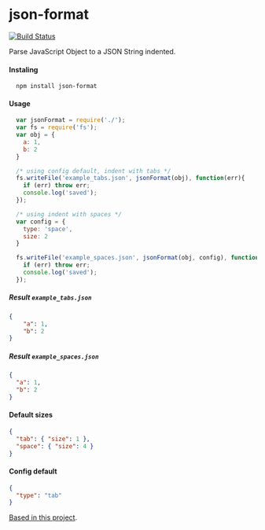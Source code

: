 json-format
==========

[![Build Status](https://travis-ci.org/luizstacio/json-format.svg?branch=master)](https://travis-ci.org/luizstacio/json-format.svg?branch=master)

Parse JavaScript Object to a JSON String indented.

#### Instaling
```
  npm install json-format
```

#### Usage
``` js
  var jsonFormat = require('./');
  var fs = require('fs');
  var obj = {
    a: 1,
    b: 2
  }

  /* using config default, indent with tabs */
  fs.writeFile('example_tabs.json', jsonFormat(obj), function(err){
    if (err) throw err;
    console.log('saved');
  });

  /* using indent with spaces */
  var config = {
    type: 'space',
    size: 2
  }

  fs.writeFile('example_spaces.json', jsonFormat(obj, config), function(err){
    if (err) throw err;
    console.log('saved');
  });
```

##### Result `example_tabs.json`
``` json
{
    "a": 1,
    "b": 2
}
```

##### Result `example_spaces.json`
``` json
{
  "a": 1,
  "b": 2
}
```

#### Default sizes
``` json
{
  "tab": { "size": 1 },
  "space": { "size": 4 }
}
```

#### Config default
``` json
{
  "type": "tab"
}
```

[Based in this project](https://github.com/phoboslab/json-format).
